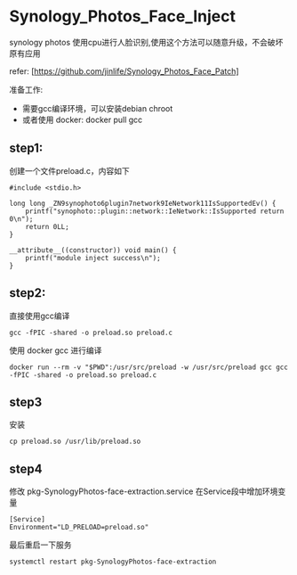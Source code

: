 # Synology_Photos_Face_Inject
synology photos 使用cpu进行人脸识别,使用这个方法可以随意升级，不会破坏原有应用

refer: [https://github.com/jinlife/Synology_Photos_Face_Patch]

准备工作:
   - 需要gcc编译环境，可以安装debian chroot
   - 或者使用 docker: docker pull gcc
   
## step1:
创建一个文件preload.c，内容如下

```
#include <stdio.h>

long long _ZN9synophoto6plugin7network9IeNetwork11IsSupportedEv() {
    printf("synophoto::plugin::network::IeNetwork::IsSupported return 0\n");
    return 0LL;
}

__attribute__((constructor)) void main() {
    printf("module inject success\n");
}
```

## step2:
直接使用gcc编译
```
gcc -fPIC -shared -o preload.so preload.c
```
使用 docker gcc 进行编译
```
docker run --rm -v "$PWD":/usr/src/preload -w /usr/src/preload gcc gcc -fPIC -shared -o preload.so preload.c
```

## step3
安装
```
cp preload.so /usr/lib/preload.so
```

## step4
修改 pkg-SynologyPhotos-face-extraction.service
在Service段中增加环境变量
```
[Service]
Environment="LD_PRELOAD=preload.so"
```
最后重启一下服务
```
systemctl restart pkg-SynologyPhotos-face-extraction
```




